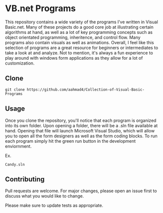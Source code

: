 # VB.net Programs

This repository contains a wide variety of the programs I've written in Visual Basic.net. Many of these projects do a good core job at illustrating certain algorithms at hand, as well as a lot of key programming concepts such as object orientated programming, inheritence, and control flow. Many programs also contain visuals as well as animations. Overall, I feel like this selection of programs are a great resource for beginners or intermediates to take a look at and analyze. Not to mention, it's always a fun experience to play around with windows form applications as they allow for a lot of customization.

## Clone

```
git clone https://github.com/aahmad4/Collection-of-Visual-Basic-Programs
```

## Usage

Once you clone the repository, you'll notice that each program is organized into its own folder. Upon opening a folder, there will be a .sln file available at hand. Opening that file will launch Microsoft Visual Studio, which will allow you to open all the form designers as well as the form coding blocks. To run each program simply hit the green run button in the development enviornment.

Ex.
```
Candy.sln
```

## Contributing

Pull requests are welcome. For major changes, please open an issue first to discuss what you would like to change.

Please make sure to update tests as appropriate.
